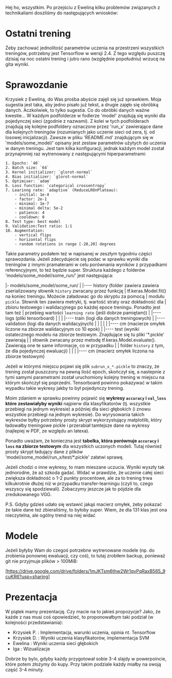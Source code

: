 Hej ho, wszystkim. Po przejściu z Eweliną kilku problemów związanych z technikaliami doszliśmy
do następujących wniosków:

# Ostatni trening 

Żeby zachować jednolitość parametrów uczenia na przestrzeni wszystkich treningów,
potrzebny jest Tensorflow w wersji 2.4. Z tego względu puszczę dzisiaj na noc ostatni
trening i jutro rano (względnie popołudniu) wrzucę na gita wyniki. 


# Sprawozdanie 

Krzysiek z Eweliną, do Was prośba abyście zajęli się już sprawkiem. Moja sugestia jest
taka, aby jedno pisało już tekst, a drugie zajęło się obróbką danych. Aczkolwiek, to tylko
sugestia. Co do obróbki danych ważne kwestie... W każdym podfolderze w fodlerze 'model'
znajdują się wyniki dla pojedynczej sieci (zgodnie z nazwami). Z kolei w tych podfolderach
znajdują się kolejne podfoldery oznaczone przez 'run_x' zawierające dane dla kolejnych treningów
(rozumianych jako uczenie sieci od zera, tj. od losowej inicjalizacji). Zawsze w pliku 'README.md'
znajdującym się w 'models/some_model/' opisany jest zestaw parametrów użytych do uczenia w danym
treningu. Jest tam kilka konfiguracji, jednak każdym model został przynajmniej raz wytrenowany
z następującymi hiperparametrami:

```
1. Epochs: `40`
2. Batch size: `64`
3. Kernel initializer: `glorot-normal`
4. Bias initializer: `glorot-normal`
5. Optimiser: `adam`
6. Loss function: `categorical crossentropy`
7. Learinng rate: `adaptive` (ReduceLROnPlateau):
    - initial: 1e-4
    - factor: 2e-1
    - minimal: 1e-7
    - minimal delta: 5e-2
    - patience: 4
    - cooldown: 0
8. Test type: best model
9. Validation:Test ratio: 1:1
10. Augmentation:
    - vertical flips
    - horizontal flips
    - random rotations in range [-20,20] degrees
```

Takie parametry podałem też w napisanej w zeszłym tygodniu części sprawozdania. Jeżeli zdecydujecie
się podac w sprawku wyniki dla treningów z innymi pramaterami w celu porównania wyników z przypadkami
referencyjnymi, to też będzie super. Struktura każdego z folderów 'models/some_model/some_run/' jest
następująca:

|- models/some_model/some_run/
|
|---- history (folder zawiera zawiera zserializowany słownik `history` zwracany przez funkcję
|     tf.keras.Model.fit() na koniec treningu. Możecie załadowac go do skryptu za pomocą
|     modułu `pickle`. Słownik ten zawiera metryki, tj. wartość straty oraz dokładność dla 
|     zbioru testowego i walidacyjnego po każdej epoce treningu. Ponadto jest tam też
|     przebieg wartości `learning rate` (jeśli dobrze pamiętam))
|
|---- logs (pliki tensorboard)
|  |
|  |---- train (logi dla danych treningowych)
|  |---- validation (logi dla danych walidacyjnych)
|  |  |
|  |  |---- cm (macierze omyłek liczone na zbiorze walidacyjnym co 10 epok)
|
|---- test (wyniki ostatecznego modelu na zbiorze testowym. Znajdujące się tu pliki '*.pickle' zawierają
|  |  słownik zwracany przez metodę tf.keras.Model.evaluate(). Zawierają one te same informacje, co w przypadku
|  |  folder `history` z tym, że dla pojedynczej ewaluacji)
|  |
|  |---- cm (macierz omyłek liczona na zbiorze testowym)

Jeżeli w którymś miejscu pojawi się plik `subrun_x_*.pickle` to znaczy, że trening został puszczony na pewną
ilość epoch, skończył się, a nastepnie z tymi samymi parametrami został uruchomiony kolejny trening w miejscu
na którym skończył się poprzedni. Tensorboard powinno pokazywać w takim wypadku takie wykresy jakby to był
pojedynczy trening.

Moim zdaniem w sprawku powinny pojawić się __wykresy `accuracy` i `val_loss` które zestawiałyby wyniki__
najpierw dla klasyfikatorów (tj. wszystkie przebiegi na jednym wykresie) a później dla sieci głębokich
(i znowu wszystkie przebiegi na jednym wykresie). Do wyrysowania takich wykresów byłby potrzebny prosty
skrypt wykorzystujący matplotlib, który ładowałby treningowe pickle i przerabiał tamtejsze dane na wykresy
(najlepiej w PDF, ze względu an latexa).

Ponadto uważam, że konieczna jest __tabelka, która porównuje `accuracy` i `loss` na zbiorze testowym__ dla wszystkich
uczonych modeli. Tutaj również prosty skrypt ładujący dane z plików 'model/some_model/run_x/test/*.pickle' załatwi
sprawę.

Jeżeli chodzi o inne wykresy, to mam mieszane uczucia. Wyniki wyszły tak jednorodne, że aż szkoda gadać. Widać
w prawdzie, że uczenie całej sieci zwiększa dokładność o 1-2 punkty procentowe, ale za to trening trwa kilkukrotnie
dłużej niż w przypadku transfer-learningu (czyli to, czego wszyscy się spodziewali). Zobaczymy jeszcze jak to pójdzie
dla zredukowanego VGG.

P.S. Gdyby gdzieś udało się wstawić jakąś macierz omyłek, żeby pokazać że takie dane też zbieraliśmy, to byłoby super.
Wiem, że dla 131 klas jest ona nieczytelna, ale ogólny trend na niej widać


# Modele

Jeżeli byłyby Wam do czegoś potrzebne wytrenowane modele (np. do zrobienia ponownej ewaluacji, czy coś), to tutaj
zrobiłem backup, ponieważ git nie przyjmuje plików > 100MiB:

[https://drive.google.com/drive/folders/1mJKTsm6thw2Wr1qvPqRaxB565_9cuKR6?usp=sharing]

# Prezentacja

W piątek mamy prezentację. Czy macie na to jakieś propozycje? Jako, że każde z nas musi coś opowiedzieć, to proponowałbym
taki podział (w kolejności przedstawiania):

- Krzysiek P. : Implementacja, warunki uczenia, opinia nt. Tensorflow
- Krzysiek D. : Wyniki uczenia klasyfikatorów, implementacja SVM
- Ewelina : Wyniki uczenia sieci głębokich
- Iga : Wizualizacje

Dobrze by bylo, gdyby każdy przygotował sobie 3-4 slajdy w powerpoincie, które potem złożymy do kupy. Przy takim podziale
każdy miałby na swoją część 3-4 minuty.

